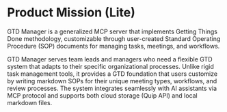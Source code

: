# Product Mission (Lite)

GTD Manager is a generalized MCP server that implements Getting Things Done methodology, customizable through user-created Standard Operating Procedure (SOP) documents for managing tasks, meetings, and workflows.

GTD Manager serves team leads and managers who need a flexible GTD system that adapts to their specific organizational processes. Unlike rigid task management tools, it provides a GTD foundation that users customize by writing markdown SOPs for their unique meeting types, workflows, and review processes. The system integrates seamlessly with AI assistants via MCP protocol and supports both cloud storage (Quip API) and local markdown files.
